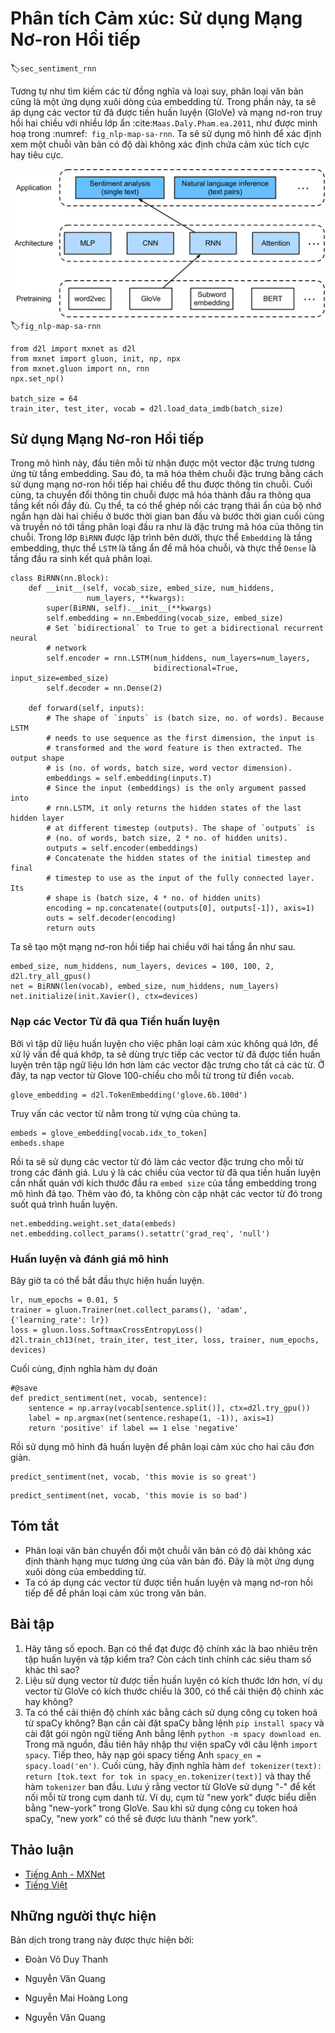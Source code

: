 <!-- ===================== Bắt đầu dịch Phần 1 ==================== -->
<!-- ========================================= REVISE - BẮT ĐẦU =================================== -->

<!--
# Sentiment Analysis: Using Recurrent Neural Networks
-->

# Phân tích Cảm xúc: Sử dụng Mạng Nơ-ron Hồi tiếp
:label:`sec_sentiment_rnn`


<!--
Similar to search synonyms and analogies, text classification is also a
downstream application of word embedding.
In this section, we will apply pre-trained word vectors (GloVe) and bidirectional recurrent neural networks with
multiple hidden layers :cite:`Maas.Daly.Pham.ea.2011`, as shown in :numref:`fig_nlp-map-sa-rnn`.
We will use the model to determine whether a text sequence of indefinite length contains positive or negative emotion.
-->


Tương tự như tìm kiếm các từ đồng nghĩa và loại suy, phân loại văn bản cũng là một
ứng dụng xuôi dòng của embedding từ.
Trong phần này, ta sẽ áp dụng các vector từ đã được tiền huấn luyện (GloVe) và mạng nơ-ron truy hồi hai chiều với
nhiều lớp ẩn :cite:`Maas.Daly.Pham.ea.2011`, như được minh hoạ trong :numref:` fig_nlp-map-sa-rnn`.
Ta sẽ sử dụng mô hình để xác định xem một chuỗi văn bản có độ dài không xác định chứa cảm xúc tích cực hay tiêu cực.


<!--
![This section feeds pretrained GloVe to an RNN-based architecture for sentiment analysis.](../img/nlp-map-sa-rnn.svg)
-->

![Phần này sẽ truyền các vector GloVe đã được tiền huấn luyện vào một kiến trúc RNN cho bài toán phân tích cảm xúc.](../img/nlp-map-sa-rnn.svg)
:label:`fig_nlp-map-sa-rnn`


```{.python .input  n=1}
from d2l import mxnet as d2l
from mxnet import gluon, init, np, npx
from mxnet.gluon import nn, rnn
npx.set_np()

batch_size = 64
train_iter, test_iter, vocab = d2l.load_data_imdb(batch_size)
```


<!--
## Using a Recurrent Neural Network Model
-->

## Sử dụng Mạng Nơ-ron Hồi tiếp


<!--
In this model, each word first obtains a feature vector from the embedding layer.
Then, we further encode the feature sequence using a bidirectional recurrent neural network to obtain sequence information.
Finally, we transform the encoded sequence information to output through the fully connected layer.
Specifically, we can concatenate hidden states of bidirectional long-short term memory in the initial timestep and final timestep and pass it
to the output layer classification as encoded feature sequence information.
In the `BiRNN` class implemented below, the `Embedding` instance is the embedding layer,
the `LSTM` instance is the hidden layer for sequence encoding, and the `Dense` instance is the output layer for generated classification results.
-->


Trong mô hình này, đầu tiên mỗi từ nhận được một vector đặc trưng tương ứng từ tầng embedding.
Sau đó, ta mã hóa thêm chuỗi đặc trưng bằng cách sử dụng mạng nơ-ron hồi tiếp hai chiều để thu được thông tin chuỗi.
Cuối cùng, ta chuyển đổi thông tin chuỗi được mã hóa thành đầu ra thông qua tầng kết nối đầy đủ.
Cụ thể, ta có thể ghép nối các trạng thái ẩn của bộ nhớ ngắn hạn dài hai chiều ở bước thời gian ban đầu và bước thời gian cuối cùng và truyền nó
tới tầng phân loại đầu ra như là đặc trưng mã hóa của thông tin chuỗi.
Trong lớp `BiRNN` được lập trình bên dưới, thực thể `Embedding` là tầng embedding,
thực thể `LSTM` là tầng ẩn để mã hóa chuỗi, và thực thể `Dense` là tầng đầu ra sinh kết quả phân loại.


```{.python .input  n=46}
class BiRNN(nn.Block):
    def __init__(self, vocab_size, embed_size, num_hiddens,
                 num_layers, **kwargs):
        super(BiRNN, self).__init__(**kwargs)
        self.embedding = nn.Embedding(vocab_size, embed_size)
        # Set `bidirectional` to True to get a bidirectional recurrent neural
        # network
        self.encoder = rnn.LSTM(num_hiddens, num_layers=num_layers,
                                bidirectional=True, input_size=embed_size)
        self.decoder = nn.Dense(2)

    def forward(self, inputs):
        # The shape of `inputs` is (batch size, no. of words). Because LSTM
        # needs to use sequence as the first dimension, the input is
        # transformed and the word feature is then extracted. The output shape
        # is (no. of words, batch size, word vector dimension).
        embeddings = self.embedding(inputs.T)
        # Since the input (embeddings) is the only argument passed into
        # rnn.LSTM, it only returns the hidden states of the last hidden layer
        # at different timestep (outputs). The shape of `outputs` is
        # (no. of words, batch size, 2 * no. of hidden units).
        outputs = self.encoder(embeddings)
        # Concatenate the hidden states of the initial timestep and final
        # timestep to use as the input of the fully connected layer. Its
        # shape is (batch size, 4 * no. of hidden units)
        encoding = np.concatenate((outputs[0], outputs[-1]), axis=1)
        outs = self.decoder(encoding)
        return outs
```


<!--
Create a bidirectional recurrent neural network with two hidden layers.
-->

Ta sẽ tạo một mạng nơ-ron hồi tiếp hai chiều với hai tầng ẩn như sau.


```{.python .input}
embed_size, num_hiddens, num_layers, devices = 100, 100, 2, d2l.try_all_gpus()
net = BiRNN(len(vocab), embed_size, num_hiddens, num_layers)
net.initialize(init.Xavier(), ctx=devices)
```

<!-- ===================== Kết thúc dịch Phần 1 ===================== -->

<!-- ===================== Bắt đầu dịch Phần 2 ===================== -->

<!--
### Loading Pre-trained Word Vectors
-->

### Nạp các Vector Từ đã qua Tiền huấn luyện


<!--
Because the training dataset for sentiment classification is not very large, in order to deal with overfitting, 
we will directly use word vectors pre-trained on a larger corpus as the feature vectors of all words. 
Here, we load a 100-dimensional GloVe word vector for each word in the dictionary `vocab`.
-->

Bởi vì tập dữ liệu huấn luyện cho việc phân loại cảm xúc không quá lớn, để xử lý vấn đề quá khớp, 
ta sẽ dùng trực tiếp các vector từ đã được tiền huấn luyện trên tập ngữ liệu lớn hơn làm các vector đặc trưng cho tất cả các từ.
Ở đây, ta nạp vector từ Glove 100-chiều cho mỗi từ trong từ điển `vocab`.


```{.python .input}
glove_embedding = d2l.TokenEmbedding('glove.6b.100d')
```


<!--
Query the word vectors that in our vocabulary.
-->

Truy vấn các vector từ nằm trong từ vựng của chúng ta.


```{.python .input}
embeds = glove_embedding[vocab.idx_to_token]
embeds.shape
```


<!--
Then, we will use these word vectors as feature vectors for each word in the reviews. 
Note that the dimensions of the pre-trained word vectors need to be consistent with the embedding layer output size `embed_size` in the created model. 
In addition, we no longer update these word vectors during training.
-->

Rồi ta sẽ sử dụng các vector từ đó làm các vector đặc trưng cho mỗi từ trong các đánh giá.
Lưu ý là các chiều của vector từ đã qua tiền huấn luyện cần nhất quán với kích thước đầu ra `embed size` của tầng embedding trong mô hình đã tạo.
Thêm vào đó, ta không còn cập nhật các vector từ đó trong suốt quá trình huấn luyện.


```{.python .input  n=47}
net.embedding.weight.set_data(embeds)
net.embedding.collect_params().setattr('grad_req', 'null')
```


<!--
### Training and Evaluating the Model
-->

### Huấn luyện và đánh giá mô hình


<!--
Now, we can start training.
-->

Bây giờ ta có thể bắt đầu thực hiện huấn luyện.


```{.python .input  n=48}
lr, num_epochs = 0.01, 5
trainer = gluon.Trainer(net.collect_params(), 'adam', {'learning_rate': lr})
loss = gluon.loss.SoftmaxCrossEntropyLoss()
d2l.train_ch13(net, train_iter, test_iter, loss, trainer, num_epochs, devices)
```


<!--
Finally, define the prediction function.
-->

Cuối cùng, định nghĩa hàm dự đoán


```{.python .input  n=49}
#@save
def predict_sentiment(net, vocab, sentence):
    sentence = np.array(vocab[sentence.split()], ctx=d2l.try_gpu())
    label = np.argmax(net(sentence.reshape(1, -1)), axis=1)
    return 'positive' if label == 1 else 'negative'
```


<!--
Then, use the trained model to classify the sentiments of two simple sentences.
-->

Rồi sử dụng mô hình đã huấn luyện để phân loại cảm xúc cho hai câu đơn giản.


```{.python .input  n=50}
predict_sentiment(net, vocab, 'this movie is so great')
```

```{.python .input}
predict_sentiment(net, vocab, 'this movie is so bad')
```

<!-- ===================== Kết thúc dịch Phần 2 ===================== -->

<!-- ===================== Bắt đầu dịch Phần 3 ===================== -->

## Tóm tắt

<!--
* Text classification transforms a sequence of text of indefinite length into a category of text. This is a downstream application of word embedding.
* We can apply pre-trained word vectors and recurrent neural networks to classify the emotions in a text.
-->

* Phân loại văn bản chuyển đổi một chuỗi văn bản có độ dài không xác định thành hạng mục tương ứng của văn bản đó. Đây là một ứng dụng xuôi dòng của embedding từ.
* Ta có áp dụng các vector từ được tiền huấn luyện và mạng nơ-ron hồi tiếp để để phân loại cảm xúc trong văn bản.


## Bài tập

<!--
1. Increase the number of epochs. What accuracy rate can you achieve on the training and testing datasets? 
What about trying to re-tune other hyperparameters?
2. Will using larger pre-trained word vectors, such as 300-dimensional GloVe word vectors, improve classification accuracy?
3. Can we improve the classification accuracy by using the spaCy word tokenization tool? 
You need to install spaCy: `pip install spacy` and install the English package: `python -m spacy download en`. 
In the code, first import spacy: `import spacy`. Then, load the spacy English package: `spacy_en = spacy.load('en')`. 
Finally, define the function `def tokenizer(text): return [tok.text for tok in spacy_en.tokenizer(text)]` and replace the original `tokenizer` function. 
It should be noted that GloVe's word vector uses "-" to connect each word when storing noun phrases. 
For example, the phrase "new york" is represented as "new-york" in GloVe. After using spaCy tokenization, "new york" may be stored as "new york".
-->

1. Hãy tăng số epoch. Bạn có thể đạt được độ chính xác là bao nhiêu trên tập huấn luyện và tập kiểm tra?
Còn cách tinh chỉnh các siêu tham số khác thì sao?
2. Liệu sử dụng vector từ được tiền huấn luyện có kích thước lớn hơn, ví dụ vector từ GloVe có kích thước chiều là 300, có thể cải thiện độ chính xác hay không?
3. Ta có thể cải thiện độ chính xác bằng cách sử dụng công cụ token hoá từ spaCy không?
Bạn cần cài đặt spaCy bằng lệnh `pip install spacy` và cài đặt gói ngôn ngữ tiếng Anh bằng lệnh `python -m spacy download en`. 
Trong mã nguồn, đầu tiên hãy nhập thư viện spaCy với câu lệnh `import spacy`. Tiếp theo, hãy nạp gói spacy tiếng Anh `spacy_en = spacy.load('en')`. 
Cuối cùng, hãy định nghĩa hàm `def tokenizer(text): return [tok.text for tok in spacy_en.tokenizer(text)]` và thay thế hàm `tokenizer` ban đầu. 
Lưu ý rằng vector từ GloVe sử dụng "-" để kết nối mỗi từ trong cụm danh từ. 
Ví dụ, cụm từ "new york" được biểu diễn bằng "new-york" trong GloVe. Sau khi sử dụng công cụ token hoá spaCy, "new york" có thể sẽ được lưu thành "new york".


<!-- ===================== Kết thúc dịch Phần 3 ===================== -->
<!-- ========================================= REVISE - KẾT THÚC ===================================-->


## Thảo luận
* [Tiếng Anh - MXNet](https://discuss.d2l.ai/t/392)
* [Tiếng Việt](https://forum.machinelearningcoban.com/c/d2l)


## Những người thực hiện
Bản dịch trong trang này được thực hiện bởi:
<!--
Tác giả của mỗi Pull Request điền tên mình và tên những người review mà bạn thấy
hữu ích vào từng phần tương ứng. Mỗi dòng một tên, bắt đầu bằng dấu `*`.
Tên đầy đủ của các reviewer có thể được tìm thấy tại https://github.com/aivivn/d2l-vn/blob/master/docs/contributors_info.md
-->

* Đoàn Võ Duy Thanh
<!-- Phần 1 -->
* Nguyễn Văn Quang

<!-- Phần 2 -->
* Nguyễn Mai Hoàng Long

<!-- Phần 3 -->
* Nguyễn Văn Quang
